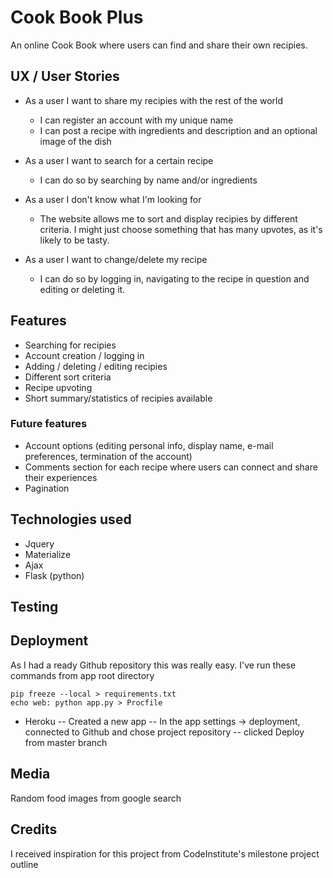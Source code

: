 
# Cook Book Plus
An online Cook Book where users can find and share their own recipies.

## UX / User Stories

- As a user I want to share my recipies with the rest of the world
	- I can register an account with my unique name
	- I can post a recipe with ingredients and description and an optional image of the dish

- As a user I want to search for a certain recipe
	- I can do so by searching by name and/or ingredients

- As a user I don't know what I'm looking for
	- The website allows me to sort and display recipies by different criteria. I might just choose something that has many upvotes, as it's likely to be tasty.

- As a user I want to change/delete my recipe
	- I can do so by logging in, navigating to the recipe in question and editing or deleting it.


## Features

- Searching for recipies
- Account creation / logging in
- Adding / deleting / editing recipies
- Different sort criteria
- Recipe upvoting
- Short summary/statistics of recipies available

### Future features

- Account options (editing personal info, display name, e-mail preferences, termination of the account)
- Comments section for each recipe where users can connect and share their experiences
- Pagination

## Technologies used

- Jquery
- Materialize
- Ajax
- Flask (python)

## Testing

## Deployment

As I had a ready Github repository this was really easy.  I've run these commands from app root directory
```
pip freeze --local > requirements.txt
echo web: python app.py > Procfile
```
- Heroku
-- Created a new app
-- In the app settings -> deployment, connected to Github and chose project repository
-- clicked Deploy from master branch


## Media
Random food images from google search

## Credits
I received inspiration for this project from CodeInstitute's milestone project outline